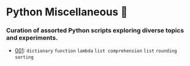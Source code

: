 # Python Miscellaneous 🐍

### Curation of assorted Python scripts exploring diverse topics and experiments.

- [001](./src/001.py): `dictionary` `function` `lambda` `list comprehension` `list` `rounding` `sorting`
